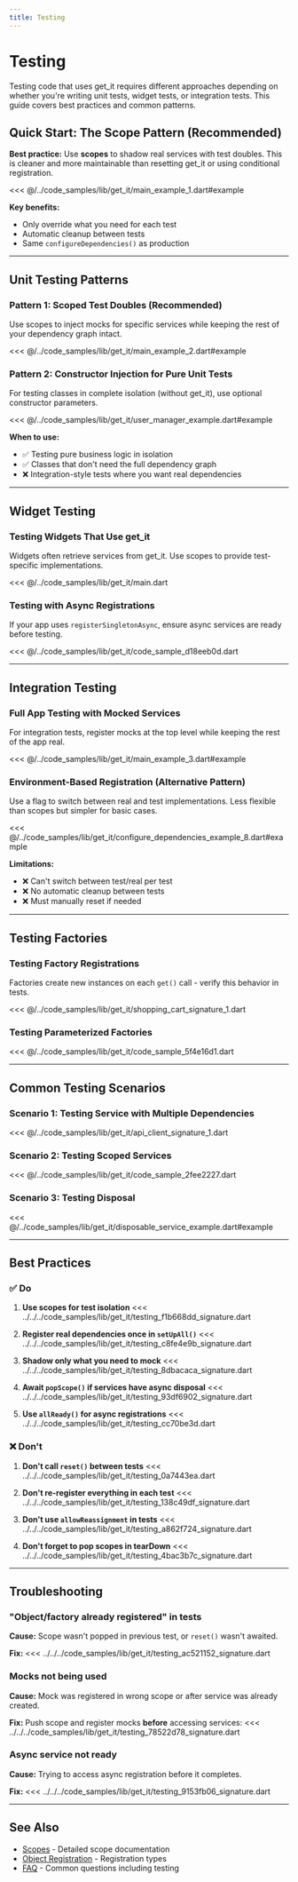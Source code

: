 ```yaml
---
title: Testing
---
```


# Testing

Testing code that uses get_it requires different approaches depending on whether you're writing unit tests, widget tests, or integration tests. This guide covers best practices and common patterns.

## Quick Start: The Scope Pattern (Recommended)

**Best practice:** Use **scopes** to shadow real services with test doubles. This is cleaner and more maintainable than resetting get_it or using conditional registration.


<<< @/../code_samples/lib/get_it/main_example_1.dart#example

**Key benefits:**
- Only override what you need for each test
- Automatic cleanup between tests
- Same `configureDependencies()` as production

---

## Unit Testing Patterns

### Pattern 1: Scoped Test Doubles (Recommended)

Use scopes to inject mocks for specific services while keeping the rest of your dependency graph intact.


<<< @/../code_samples/lib/get_it/main_example_2.dart#example

### Pattern 2: Constructor Injection for Pure Unit Tests

For testing classes in complete isolation (without get_it), use optional constructor parameters.


<<< @/../code_samples/lib/get_it/user_manager_example.dart#example

**When to use:**
- ✅ Testing pure business logic in isolation
- ✅ Classes that don't need the full dependency graph
- ❌ Integration-style tests where you want real dependencies

---

## Widget Testing

### Testing Widgets That Use get_it

Widgets often retrieve services from get_it. Use scopes to provide test-specific implementations.


<<< @/../code_samples/lib/get_it/main.dart

### Testing with Async Registrations

If your app uses `registerSingletonAsync`, ensure async services are ready before testing.


<<< @/../code_samples/lib/get_it/code_sample_d18eeb0d.dart

---

## Integration Testing

### Full App Testing with Mocked Services

For integration tests, register mocks at the top level while keeping the rest of the app real.


<<< @/../code_samples/lib/get_it/main_example_3.dart#example

### Environment-Based Registration (Alternative Pattern)

Use a flag to switch between real and test implementations. Less flexible than scopes but simpler for basic cases.


<<< @/../code_samples/lib/get_it/configure_dependencies_example_8.dart#example

**Limitations:**
- ❌ Can't switch between test/real per test
- ❌ No automatic cleanup between tests
- ❌ Must manually reset if needed

---

## Testing Factories

### Testing Factory Registrations

Factories create new instances on each `get()` call - verify this behavior in tests.


<<< @/../code_samples/lib/get_it/shopping_cart_signature_1.dart

### Testing Parameterized Factories


<<< @/../code_samples/lib/get_it/code_sample_5f4e16d1.dart

---

## Common Testing Scenarios

### Scenario 1: Testing Service with Multiple Dependencies


<<< @/../code_samples/lib/get_it/api_client_signature_1.dart

### Scenario 2: Testing Scoped Services


<<< @/../code_samples/lib/get_it/code_sample_2fee2227.dart

### Scenario 3: Testing Disposal


<<< @/../code_samples/lib/get_it/disposable_service_example.dart#example

---

## Best Practices

### ✅ Do

1. **Use scopes for test isolation**
   <<< ../../../code_samples/lib/get_it/testing_f1b668dd_signature.dart


2. **Register real dependencies once in `setUpAll()`**
   <<< ../../../code_samples/lib/get_it/testing_c8fe4e9b_signature.dart


3. **Shadow only what you need to mock**
   <<< ../../../code_samples/lib/get_it/testing_8dbacaca_signature.dart


4. **Await `popScope()` if services have async disposal**
   <<< ../../../code_samples/lib/get_it/testing_93df6902_signature.dart


5. **Use `allReady()` for async registrations**
   <<< ../../../code_samples/lib/get_it/testing_cc70be3d.dart


### ❌ Don't

1. **Don't call `reset()` between tests**
   <<< ../../../code_samples/lib/get_it/testing_0a7443ea.dart


2. **Don't re-register everything in each test**
   <<< ../../../code_samples/lib/get_it/testing_138c49df_signature.dart


3. **Don't use `allowReassignment` in tests**
   <<< ../../../code_samples/lib/get_it/testing_a862f724_signature.dart


4. **Don't forget to pop scopes in tearDown**
   <<< ../../../code_samples/lib/get_it/testing_4bac3b7c_signature.dart


---

## Troubleshooting

### "Object/factory already registered" in tests

**Cause:** Scope wasn't popped in previous test, or `reset()` wasn't awaited.

**Fix:**
<<< ../../../code_samples/lib/get_it/testing_ac521152_signature.dart


### Mocks not being used

**Cause:** Mock was registered in wrong scope or after service was already created.

**Fix:** Push scope and register mocks **before** accessing services:
<<< ../../../code_samples/lib/get_it/testing_78522d78_signature.dart


### Async service not ready

**Cause:** Trying to access async registration before it completes.

**Fix:**
<<< ../../../code_samples/lib/get_it/testing_9153fb06_signature.dart


---

## See Also

- [Scopes](/documentation/get_it/scopes) - Detailed scope documentation
- [Object Registration](/documentation/get_it/object_registration) - Registration types
- [FAQ](/documentation/get_it/faq) - Common questions including testing